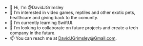 - 👋 Hi, I’m @DavidJGrimsley
- 👀 I’m interested in video games, reptiles and other exotic pets, healthcare and giving back to the comunity. 
- 🌱 I’m currently learning SwiftUI.
- 💞️ I’m looking to collaborate on future projects and create a tech company in the future.
- 📫 You can reach me at DavidJGrimsley@Gmail.com.

<!---
DavidJGrimsley/DavidJGrimsley is a ✨ special ✨ repository because its `README.md` (this file) appears on your GitHub profile.
You can click the Preview link to take a look at your changes.
--->
